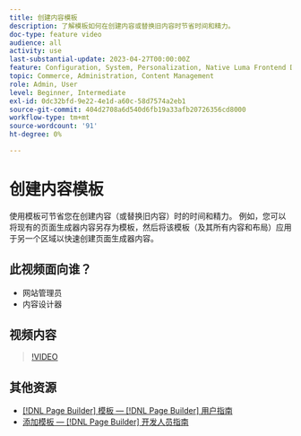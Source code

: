 ```yaml
---
title: 创建内容模板
description: 了解模板如何在创建内容或替换旧内容时节省时间和精力。
doc-type: feature video
audience: all
activity: use
last-substantial-update: 2023-04-27T00:00:00Z
feature: Configuration, System, Personalization, Native Luma Frontend Development
topic: Commerce, Administration, Content Management
role: Admin, User
level: Beginner, Intermediate
exl-id: 0dc32bfd-9e22-4e1d-a60c-58d7574a2eb1
source-git-commit: 404d2708a6d540d6fb19a33afb20726356cd8000
workflow-type: tm+mt
source-wordcount: '91'
ht-degree: 0%

---
```


# 创建内容模板

使用模板可节省您在创建内容（或替换旧内容）时的时间和精力。 例如，您可以将现有的页面生成器内容另存为模板，然后将该模板（及其所有内容和布局）应用于另一个区域以快速创建页面生成器内容。

## 此视频面向谁？

- 网站管理员
- 内容设计器

## 视频内容

>[!VIDEO](https://video.tv.adobe.com/v/343787?quality=12&learn=on)

## 其他资源

- [[!DNL Page Builder] 模板 —  [!DNL Page Builder] 用户指南](https://experienceleague.adobe.com/docs/commerce-admin/page-builder/templates.html?lang=zh-Hans)
- [添加模板 —  [!DNL Page Builder] 开发人员指南](https://developer.adobe.com/commerce/frontend-core/page-builder/content-types/create/add-templates/)
